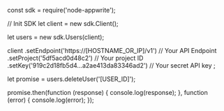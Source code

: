 const sdk = require('node-appwrite');

// Init SDK
let client = new sdk.Client();

let users = new sdk.Users(client);

client
    .setEndpoint('https://[HOSTNAME_OR_IP]/v1') // Your API Endpoint
    .setProject('5df5acd0d48c2') // Your project ID
    .setKey('919c2d18fb5d4...a2ae413da83346ad2') // Your secret API key
;

let promise = users.deleteUser('[USER_ID]');

promise.then(function (response) {
    console.log(response);
}, function (error) {
    console.log(error);
});